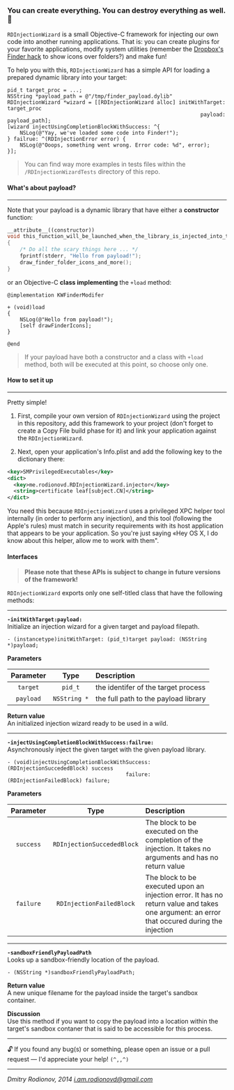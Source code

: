 ### You can create everything. You can destroy everything as well. 💉

`RDInjectionWizard` is a small Objective-C framework for injecting our own code into another running applications. That is: you can create plugins for your favorite applications, modify system utilities (remember the [Dropbox's Finder hack](http://stackoverflow.com/questions/8380562/) to show icons over folders?) and make fun!  

To help you with this, `RDInjectionWizard` has a simple API for loading a prepared dynamic library into your target:  

```objc
pid_t target_proc = ...;
NSString *payload_path = @"/tmp/finder_payload.dylib"
RDInjectionWizard *wizard = [[RDInjectionWizard alloc] initWithTarget: target_proc
                                                              payload: payload_path];
[wizard injectUsingCompletionBlockWithSuccess: ^{
    NSLog(@"Yay, we've loaded some code into Finder!");
} failrue: ^(RDInjectionError error) {
    NSLog(@"Ooops, something went wrong. Error code: %d", error);
}];
```
> You can find way more examples in tests files within the `/RDInjectionWizardTests` directory of this repo.


#### What's about payload?
-----
Note that your payload is a dynamic library that have either a **constructor** function:  
```cpp
__attribute__((constructor))
void this_function_will_be_launched_when_the_library_is_injected_into_target_process(void)
{
    /* Do all the scary things here ... */
    fprintf(stderr, "Hello from payload!");
    draw_finder_folder_icons_and_more();
}
```
or an Objective-C **class implementing** the `+load` method:  

```objc
@implementation KWFinderModifer

+ (void)load
{
    NSLog(@"Hello from payload!");
    [self drawFinderIcons];
}

@end
```

> If your payload have both a constructor and a class with `+load` method, both will be executed at this point, so choose only one.
 
#### How to set it up  
------  
Pretty simple!  

1. First, compile your own version of `RDInjectionWizard` using the project in this repository, add this framework to your project (don't forget to create a Copy File build phase for it) and link your application against the `RDInjectionWizard`.

2. Next, open your application's Info.plist and add the following key to the dictionary there:  

  ```xml
  <key>SMPrivilegedExecutables</key>
  <dict>
    <key>me.rodionovd.RDInjectionWizard.injector</key>
    <string>certificate leaf[subject.CN]</string>
  </dict>
  ```  
You need this because `RDInjectionWizard` uses a privileged XPC helper tool internally (in order to perform any injection), and this tool (following the Apple's rules) must match in security requirements with its host application that appears to be your application. So you're just saying «Hey OS X, I do know about this helper, allow me to work with them".   

#### Interfaces  

> **Please note that these APIs is subject to change in future versions of the framework!**  

`RDInjectionWizard` exports only one self-titled class that have the following methods:  

-----
**`-initWithTarget:payload:`**  
Initialize an injection wizard for a given target and payload filepath.  
```objc
- (instancetype)initWithTarget: (pid_t)target payload: (NSString *)payload;
```  
**Parameters**   

Parameter   | Type | Description  
 :--------: | :-----------: | :----------  
 `target`   | `pid_t` | the identifer of the target process   
 `payload`  | `NSString *` | the full path to the payload library  
  
**Return value**  
An initialized injection wizard ready to be used in a wild.  

-----
**`-injectUsingCompletionBlockWithSuccess:failrue:`**  
Asynchronously inject the given target with the given payload library.

```objc
- (void)injectUsingCompletionBlockWithSuccess: (RDInjectionSuccededBlock) success
                                      failure: (RDInjectionFailedBlock) failure;
```

**Parameters**  

Parameter   | Type | Description  
 :--------: | :-----------: | :----------  
 `success`   | `RDInjectionSuccededBlock` | The block to be executed on the completion of the injection. It takes no arguments and has no return value    
 `failure`   | `RDInjectionFailedBlock` | The block to be executed upon an injection error. It has no return value and takes one argument: an error that occured during the injection  

-----
**`-sandboxFriendlyPayloadPath`**  
Looks up a sandbox-friendly location of the payload.  

```objc
- (NSString *)sandboxFriendlyPayloadPath;
```

**Return value**  
A new unique filename for the payload inside the target's sandbox container.

**Discussion**  
Use this method if you want to copy the payload into a location within the target's sandbox contaner that is said to be accessible for this process.



------
🔓
If you found any bug(s) or something, please open an issue or a pull request — I'd appreciate your help! `(^,,^)`

------

*Dmitry Rodionov, 2014*
*i.am.rodionovd@gmail.com*